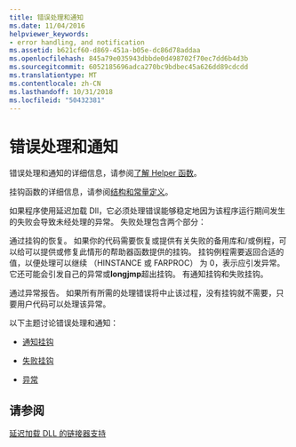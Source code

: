 ```yaml
---
title: 错误处理和通知
ms.date: 11/04/2016
helpviewer_keywords:
- error handling, and notification
ms.assetid: b621cf60-d869-451a-b05e-dc86d78addaa
ms.openlocfilehash: 845a79e035943dbbde0d498702f70ec7dd6b4d3b
ms.sourcegitcommit: 6052185696adca270bc9bdbec45a626dd89cdcdd
ms.translationtype: MT
ms.contentlocale: zh-CN
ms.lasthandoff: 10/31/2018
ms.locfileid: "50432381"
---
```

# <a name="error-handling-and-notification"></a>错误处理和通知

错误处理和通知的详细信息，请参阅[了解 Helper 函数](understanding-the-helper-function.md)。

挂钩函数的详细信息，请参阅[结构和常量定义](../../build/reference/structure-and-constant-definitions.md)。

如果程序使用延迟加载 Dll，它必须处理错误能够稳定地因为该程序运行期间发生的失败会导致未经处理的异常。 失败处理包含两个部分：

通过挂钩的恢复。
如果你的代码需要恢复或提供有关失败的备用库和/或例程，可以给可以提供或修复此情形的帮助器函数提供的挂钩。 挂钩例程需要返回合适的值，以便处理可以继续 （HINSTANCE 或 FARPROC） 为 0，表示应引发异常。 它还可能会引发自己的异常或**longjmp**超出挂钩。 有通知挂钩和失败挂钩。

通过异常报告。
如果所有所需的处理错误将中止该过程，没有挂钩就不需要，只要用户代码可以处理该异常。

以下主题讨论错误处理和通知：

- [通知挂钩](../../build/reference/notification-hooks.md)

- [失败挂钩](../../build/reference/failure-hooks.md)

- [异常](../../build/reference/exceptions-c-cpp.md)

## <a name="see-also"></a>请参阅

[延迟加载 DLL 的链接器支持](../../build/reference/linker-support-for-delay-loaded-dlls.md)